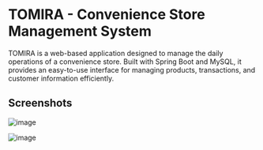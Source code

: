 
# TOMIRA - Convenience Store Management System
TOMIRA is a web-based application designed to manage the daily operations of a convenience store. Built with Spring Boot and MySQL, it provides an easy-to-use interface for managing products, transactions, and customer information efficiently.

## Screenshots

![image](https://github.com/user-attachments/assets/5e2ba869-57ee-4995-8da6-3d6697a3ee31)

![image](https://github.com/user-attachments/assets/8f239717-956d-4adc-a619-b980b867e25c)
